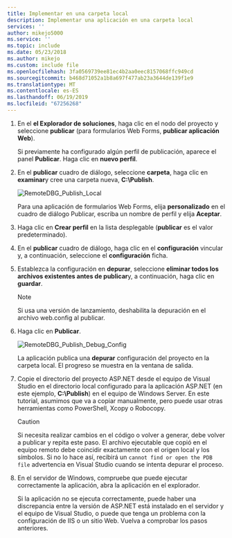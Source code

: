 ```yaml
---
title: Implementar en una carpeta local
description: Implementar una aplicación en una carpeta local
services: ''
author: mikejo5000
ms.service: ''
ms.topic: include
ms.date: 05/23/2018
ms.author: mikejo
ms.custom: include file
ms.openlocfilehash: 3fa0569739ee81ec4b2aa0eec8157068ffc949cd
ms.sourcegitcommit: b468d71052a1b8a697f477ab23a3644de139f1e9
ms.translationtype: MT
ms.contentlocale: es-ES
ms.lasthandoff: 06/19/2019
ms.locfileid: "67256268"
---
```

1. En el **el Explorador de soluciones**, haga clic en el nodo del proyecto y seleccione **publicar** (para formularios Web Forms, **publicar aplicación Web**).

    Si previamente ha configurado algún perfil de publicación, aparece el panel **Publicar**. Haga clic en **nuevo perfil**.

1. En el **publicar** cuadro de diálogo, seleccione **carpeta**, haga clic en **examinar**y cree una carpeta nueva, **C:\Publish**.

    ![RemoteDBG_Publish_Local](../media/remotedbg_publish_local.png "RemoteDBG_Publish_Local")

    Para una aplicación de formularios Web Forms, elija **personalizado** en el cuadro de diálogo Publicar, escriba un nombre de perfil y elija **Aceptar**.

1. Haga clic en **Crear perfil** en la lista desplegable (**publicar** es el valor predeterminado).

1. En el **publicar** cuadro de diálogo, haga clic en el **configuración** vincular y, a continuación, seleccione el **configuración** ficha.

1. Establezca la configuración en **depurar**, seleccione **eliminar todos los archivos existentes antes de publicar**y, a continuación, haga clic en **guardar**.

    > [!NOTE]
    > Si usa una versión de lanzamiento, deshabilita la depuración en el archivo web.config al publicar.

1. Haga clic en **Publicar**.

    ![RemoteDBG_Publish_Debug_Config](../media/remotedbg_publish_debug_config.png "RemoteDBG_Publish_Debug_Config")

    La aplicación publica una **depurar** configuración del proyecto en la carpeta local. El progreso se muestra en la ventana de salida.

1. Copie el directorio del proyecto ASP.NET desde el equipo de Visual Studio en el directorio local configurado para la aplicación ASP.NET (en este ejemplo, **C:\Publish**) en el equipo de Windows Server. En este tutorial, asumimos que va a copiar manualmente, pero puede usar otras herramientas como PowerShell, Xcopy o Robocopy.

    > [!CAUTION]
    > Si necesita realizar cambios en el código o volver a generar, debe volver a publicar y repita este paso. El archivo ejecutable que copió en el equipo remoto debe coincidir exactamente con el origen local y los símbolos.    Si no lo hace así, recibirá un `cannot find or open the PDB file` advertencia en Visual Studio cuando se intenta depurar el proceso.

1. En el servidor de Windows, compruebe que puede ejecutar correctamente la aplicación, abra la aplicación en el explorador.

    Si la aplicación no se ejecuta correctamente, puede haber una discrepancia entre la versión de ASP.NET está instalado en el servidor y el equipo de Visual Studio, o puede que tenga un problema con la configuración de IIS o un sitio Web. Vuelva a comprobar los pasos anteriores.
